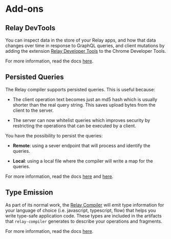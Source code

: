 # Add-ons

## Relay DevTools

You can inspect data in the store of your Relay apps, and how that data changes over time in response to GraphQL queries, and client mutations by adding the extension [Relay Developer Tools](https://chrome.google.com/webstore/detail/relay-developer-tools/ncedobpgnmkhcmnnkcimnobpfepidadl) to the Chrome Developer Tools.

For more information, read the docs [here](https://relay.dev/docs/debugging/relay-devtools/).

## Persisted Queries

The Relay compiler supports persisted queries. This is useful because:

- The client operation text becomes just an md5 hash which is usually shorter than the real query string. This saves upload bytes from the client to the server.

- The server can now whitelist queries which improves security by restricting the operations that can be executed by a client.

You have the possibility to persist the queries:

- **Remote**: using a sever endpoint that will process and identify the queries.

- **Local**: using a local file where the compiler will write a map for the queries.

For more information, read the docs [here](https://relay.dev/docs/guides/persisted-queries/#executing-persisted-queries-on-the-server) and [here](https://github.com/facebook/relay/tree/main/packages/relay-compiler).

## Type Emission

As part of its normal work, the [Relay Compiler](https://relay.dev/docs/guides/compiler/) will emit type information for your language of choice (i.e. javascript, typescript, flow) that helps you write type-safe application code. These types are included in the artifacts that `relay-compiler` generates to describe your operations and fragments.

For more information, read the docs [here](https://relay.dev/docs/guides/type-emission/).
